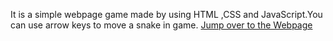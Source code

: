 It is a simple webpage game made by using HTML ,CSS and JavaScript.You can use arrow keys to move a snake in game. 
 [Jump over to the Webpage](https://pikansha.github.io/Snake-Game/)
